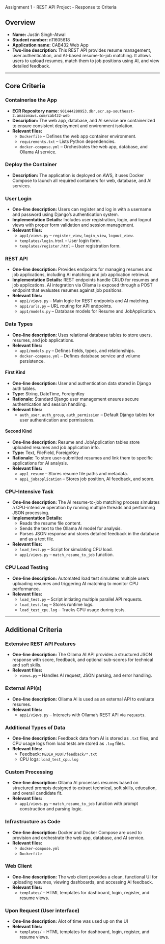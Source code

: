 Assignment 1 - REST API Project - Response to Criteria

## Overview

- **Name:** Justin Singh-Atwal  
- **Student number:** n11605618 
- **Application name:** CAB432 Web App  
- **Two-line description:** This REST API provides resume management, user authentication, and AI-based resume-to-job matching. It allows users to upload resumes, match them to job positions using AI, and view detailed feedback.

---

## Core Criteria

### Containerise the App
- **ECR Repository name:** `901444280953.dkr.ecr.ap-southeast-2.amazonaws.com/cab432-web`  
- **Description:** The web app, database, and AI service are containerized to ensure consistent deployment and environment isolation.  
- **Relevant files:**
  - `Dockerfile` – Defines the web app container environment.  
  - `requirements.txt` – Lists Python dependencies.  
  - `docker-compose.yml` – Orchestrates the web app, database, and Ollama AI service.

### Deploy the Container
- **Description:** The application is deployed on AWS, it uses Docker Compose to launch all required containers for web, database, and AI services.

### User Login
- **One-line description:** Users can register and log in with a username and password using Django’s authentication system.  
- **Implementation Details:** Includes user registration, login, and logout views with proper form validation and session management.  
- **Relevant files:**
  - `app1/views.py` – `register_view`, `login_view`, `logout_view`.  
  - `templates/login.html` – User login form.  
  - `templates/register.html` – User registration form.

### REST API
- **One-line description:** Provides endpoints for managing resumes and job applications, including AI matching and job application retrieval.  
- **Implementation Details:** REST endpoints handle CRUD for resumes and job applications. AI integration via Ollama is exposed through a POST endpoint that evaluates resumes against job positions.  
- **Relevant files:**
  - `app1/views.py` – Main logic for REST endpoints and AI matching.  
  - `app1/urls.py` – URL routing for API endpoints.  
  - `app1/models.py` – Database models for Resume and JobApplication.

### Data Types
- **One-line description:** Uses relational database tables to store users, resumes, and job applications.  
- **Relevant files:**
  - `app1/models.py` – Defines fields, types, and relationships.  
  - `docker-compose.yml` – Defines database service and volume persistence.

#### First Kind
- **One-line description:** User and authentication data stored in Django auth tables.  
- **Type:** String, DateTime, ForeignKey  
- **Rationale:** Standard Django user management ensures secure authentication and session handling.  
- **Relevant files:**
  - `auth_user`, `auth_group`, `auth_permission` – Default Django tables for user authentication and permissions.

#### Second Kind
- **One-line description:** Resume and JobApplication tables store uploaded resumes and job application info.  
- **Type:** Text, FileField, ForeignKey  
- **Rationale:** To store user-submitted resumes and link them to specific applications for AI analysis.  
- **Relevant files:**
  - `app1_resume` – Stores resume file paths and metadata.  
  - `app1_jobapplication` – Stores job position, AI feedback, and score.

### CPU-Intensive Task
- **One-line description:** The AI resume-to-job matching process simulates a CPU-intensive operation by running multiple threads and performing JSON processing.  
- **Implementation Details:**  
  - Reads the resume file content.  
  - Sends the text to the Ollama AI model for analysis.  
  - Parses JSON response and stores detailed feedback in the database and as a text file.  
- **Relevant files:**
  - `load_test.py` – Script for simulating CPU load.  
  - `app1/views.py` – `match_resume_to_job` function.

### CPU Load Testing
- **One-line description:** Automated load test simulates multiple users uploading resumes and triggering AI matching to monitor CPU performance.  
- **Relevant files:**
  - `load_test.py` – Script initiating multiple parallel API requests.  
  - `load_test.log` – Stores runtime logs.  
  - `load_test_cpu.log` – Tracks CPU usage during tests.

---

## Additional Criteria

### Extensive REST API Features
- **One-line description:** The Ollama AI API provides a structured JSON response with score, feedback, and optional sub-scores for technical and soft skills.  
- **Relevant files:**
  - `views.py` – Handles AI request, JSON parsing, and error handling.

### External API(s)
- **One-line description:** Ollama AI is used as an external API to evaluate resumes.  
- **Relevant files:**
  - `app1/views.py` – Interacts with Ollama’s REST API via `requests`.

### Additional Types of Data
- **One-line description:** Feedback data from AI is stored as `.txt` files, and CPU usage logs from load tests are stored as `.log` files.  
- **Relevant files:**  
  - Feedback: `MEDIA_ROOT/feedback/*.txt`  
  - CPU logs: `load_test_cpu.log`

### Custom Processing
- **One-line description:** Ollama AI processes resumes based on structured prompts designed to extract technical, soft skills, education, and overall candidate fit.  
- **Relevant files:**  
  - `app1/views.py` – `match_resume_to_job` function with prompt construction and parsing logic.

### Infrastructure as Code
- **One-line description:** Docker and Docker Compose are used to provision and orchestrate the web app, database, and AI service.  
- **Relevant files:**  
  - `docker-compose.yml`  
  - `Dockerfile`

### Web Client
- **One-line description:** The web client provides a clean, functional UI for uploading resumes, viewing dashboards, and accessing AI feedback.  
- **Relevant files:**  
  - `templates/` – HTML templates for dashboard, login, register, and resume views.  
  

### Upon Request (User interface)
- **One-line description:**  Alot of time was used up on the UI
- **Relevant files:**
  - `templates/` – HTML templates for dashboard, login, register, and resume views.  
  
